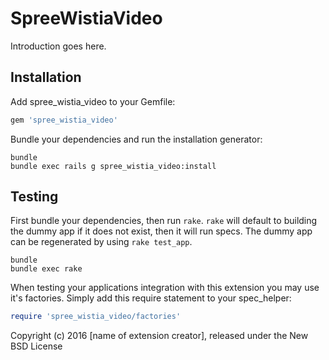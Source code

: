 SpreeWistiaVideo
================

Introduction goes here.

Installation
------------

Add spree_wistia_video to your Gemfile:

```ruby
gem 'spree_wistia_video'
```

Bundle your dependencies and run the installation generator:

```shell
bundle
bundle exec rails g spree_wistia_video:install
```

Testing
-------

First bundle your dependencies, then run `rake`. `rake` will default to building the dummy app if it does not exist, then it will run specs. The dummy app can be regenerated by using `rake test_app`.

```shell
bundle
bundle exec rake
```

When testing your applications integration with this extension you may use it's factories.
Simply add this require statement to your spec_helper:

```ruby
require 'spree_wistia_video/factories'
```

Copyright (c) 2016 [name of extension creator], released under the New BSD License
